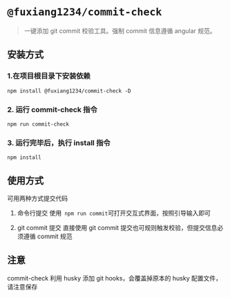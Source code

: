# `@fuxiang1234/commit-check`

> 一键添加 git commit 校验工具。强制 commit 信息遵循 angular 规范。

## 安装方式

### 1.在项目根目录下安装依赖

```
npm install @fuxiang1234/commit-check -D
```

### 2. 运行 commit-check 指令

```
npm run commit-check
```

### 3. 运行完毕后，执行 install 指令

```
npm install
```

## 使用方式

可用两种方式提交代码

1. 命令行提交
   使用` npm run commit`可打开交互式界面，按照引导输入即可

2. git commit 提交
   直接使用 git commit 提交也可规则触发校验，但提交信息必须遵循 commit 规范

## 注意

commit-check 利用 husky 添加 git hooks，会覆盖掉原本的 husky 配置文件，请注意保存
